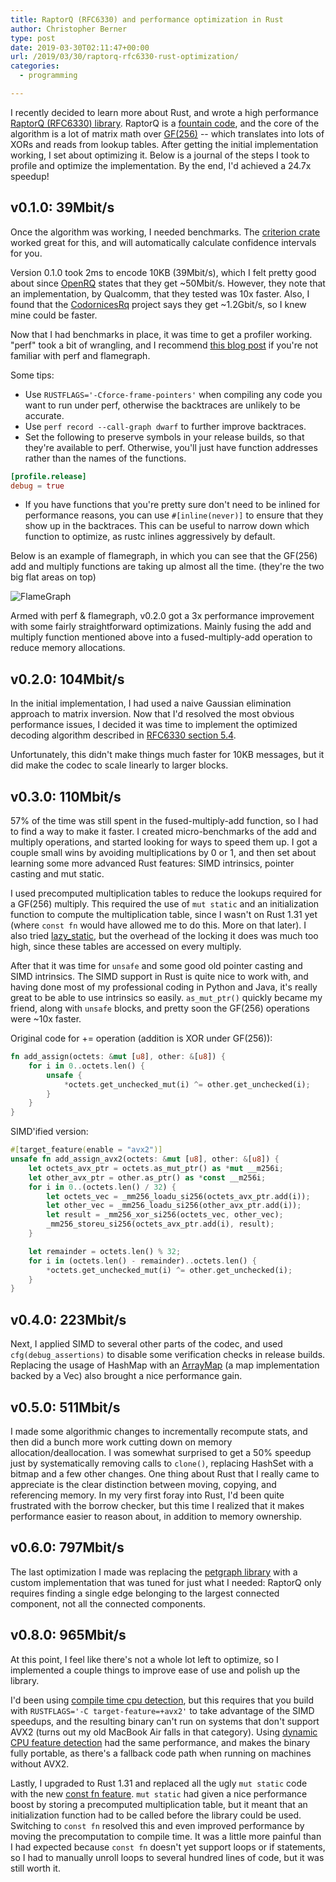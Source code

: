 ```yaml
---
title: RaptorQ (RFC6330) and performance optimization in Rust
author: Christopher Berner
type: post
date: 2019-03-30T02:11:47+00:00
url: /2019/03/30/raptorq-rfc6330-rust-optimization/
categories:
  - programming

---
```

I recently decided to learn more about Rust, and wrote a high performance [RaptorQ (RFC6330) library](https://github.com/cberner/raptorq). RaptorQ is a [fountain code](https://en.wikipedia.org/wiki/Fountain_code), and the core of the algorithm is a lot of matrix math over [GF(256)](https://en.wikipedia.org/wiki/Finite_field_arithmetic) -- which translates into lots of XORs and reads from lookup tables. After getting the initial implementation working, I set about optimizing it. Below is a journal of the steps I took to profile and optimize the implementation. By the end, I'd achieved a 24.7x speedup!

## v0.1.0: 39Mbit/s

Once the algorithm was working, I needed benchmarks. The [criterion crate](https://crates.io/crates/criterion) worked great for this, and will automatically calculate confidence intervals for you.

Version 0.1.0 took 2ms to encode 10KB (39Mbit/s), which I felt pretty good about since [OpenRQ](https://github.com/openrq-team/OpenRQ) states that they get ~50Mbit/s. However, they note that an implementation, by Qualcomm, that they tested was 10x faster. Also, I found that the [CodornicesRq](https://www.codornices.info/) project says they get ~1.2Gbit/s, so I knew mine could be faster.

Now that I had benchmarks in place, it was time to get a profiler working. "perf" took a bit of wrangling, and I recommend [this blog post](https://blog.anp.lol/rust/2016/07/24/profiling-rust-perf-flamegraph/) if you're not familiar with perf and flamegraph.

Some tips:

* Use `RUSTFLAGS='-Cforce-frame-pointers'` when compiling any code you want to run under perf, otherwise the backtraces are unlikely to be accurate.
* Use `perf record --call-graph dwarf` to further improve backtraces.
* Set the following to preserve symbols in your release builds, so that they're available to perf. Otherwise, you'll just have function addresses rather than the names of the functions.

```toml
[profile.release]
debug = true
```

* If you have functions that you're pretty sure don't need to be inlined for performance reasons, you can use `#[inline(never)]` to ensure that they show up in the backtraces. This can be useful to narrow down which function to optimize, as rustc inlines aggressively by default.

Below is an example of flamegraph, in which you can see that the GF(256) add and multiply functions are taking up almost all the time. (they're the two big flat areas on top)

![FlameGraph](/images/flamegraph.png)

Armed with perf & flamegraph, v0.2.0 got a 3x performance improvement with some fairly straightforward optimizations. Mainly fusing the add and multiply function mentioned above into a fused-multiply-add operation to reduce memory allocations.

## v0.2.0: 104Mbit/s

In the initial implementation, I had used a naive Gaussian elimination approach to matrix inversion. Now that I'd resolved the most obvious performance issues, I decided it was time to implement the optimized decoding algorithm described in [RFC6330 section 5.4](https://tools.ietf.org/html/rfc6330#section-5.4).

Unfortunately, this didn't make things much faster for 10KB messages, but it did make the codec to scale linearly to larger blocks.

## v0.3.0: 110Mbit/s

57% of the time was still spent in the fused-multiply-add function, so I had to find a way to make it faster. I created micro-benchmarks of the add and multiply operations, and started looking for ways to speed them up.  I got a couple small wins by avoiding multiplications by 0 or 1, and then set about learning some more advanced Rust features: SIMD intrinsics, pointer casting and mut static.

I used precomputed multiplication tables to reduce the lookups required for a GF(256) multiply. This required the use of `mut static` and an initialization function to compute the multiplication table, since I wasn't on Rust 1.31 yet (where `const fn` would have allowed me to do this. More on that later). I also tried [lazy_static](https://crates.io/crates/lazy_static), but the overhead of the locking it does was much too high, since these tables are accessed on every multiply.

After that it was time for `unsafe` and some good old pointer casting and SIMD intrinsics. The SIMD support in Rust is quite nice to work with, and having done most of my professional coding in Python and Java, it's really great to be able to use intrinsics so easily. `as_mut_ptr()` quickly became my friend, along with `unsafe` blocks, and pretty soon the GF(256) operations were ~10x faster.

Original code for += operation (addition is XOR under GF(256)):

```rust
fn add_assign(octets: &mut [u8], other: &[u8]) {
    for i in 0..octets.len() {
        unsafe {
            *octets.get_unchecked_mut(i) ^= other.get_unchecked(i);
        }
    }
}
```

SIMD'ified version:

```rust
#[target_feature(enable = "avx2")]
unsafe fn add_assign_avx2(octets: &mut [u8], other: &[u8]) {
    let octets_avx_ptr = octets.as_mut_ptr() as *mut __m256i;
    let other_avx_ptr = other.as_ptr() as *const __m256i;
    for i in 0..(octets.len() / 32) {
        let octets_vec = _mm256_loadu_si256(octets_avx_ptr.add(i));
        let other_vec = _mm256_loadu_si256(other_avx_ptr.add(i));
        let result = _mm256_xor_si256(octets_vec, other_vec);
        _mm256_storeu_si256(octets_avx_ptr.add(i), result);
    }

    let remainder = octets.len() % 32;
    for i in (octets.len() - remainder)..octets.len() {
        *octets.get_unchecked_mut(i) ^= other.get_unchecked(i);
    }
}
```

## v0.4.0: 223Mbit/s

Next, I applied SIMD to several other parts of the codec, and used `cfg(debug_assertions)` to disable some verification checks in release builds. Replacing the usage of HashMap with an [ArrayMap](https://github.com/cberner/raptorq/blob/v0.9.0/src/arraymap.rs#L7) (a map implementation backed by a Vec) also brought a nice performance gain.

## v0.5.0: 511Mbit/s

I made some algorithmic changes to incrementally recompute stats, and then did a bunch more work cutting down on memory allocation/deallocation. I was somewhat surprised to get a 50% speedup just by systematically removing calls to `clone()`, replacing HashSet with a bitmap and a few other changes. One thing about Rust that I really came to appreciate is the clear distinction between moving, copying, and referencing memory. In my very first foray into Rust, I'd been quite frustrated with the borrow checker, but this time I realized that it makes performance easier to reason about, in addition to memory ownership.

## v0.6.0: 797Mbit/s

The last optimization I made was replacing the [petgraph library](https://crates.io/crates/petgraph) with a custom implementation that was tuned for just what I needed: RaptorQ only requires finding a single edge belonging to the largest connected component, not all the connected components.

## v0.8.0: 965Mbit/s

At this point, I feel like there's not a whole lot left to optimize, so I implemented a couple things to improve ease of use and polish up the library.

I'd been using [compile time cpu detection](https://doc.rust-lang.org/std/arch/#static-cpu-feature-detection), but this requires that you build with `RUSTFLAGS='-C target-feature=+avx2'` to take advantage of the SIMD speedups, and the resulting binary can't run on systems that don't support AVX2 (turns out my old MacBook Air falls in that category). Using [dynamic CPU feature detection](https://doc.rust-lang.org/std/arch/#dynamic-cpu-feature-detection) had the same performance, and makes the binary fully portable, as there's a fallback code path when running on machines without AVX2.

Lastly, I upgraded to Rust 1.31 and replaced all the ugly `mut static` code with the new [const fn feature](https://blog.rust-lang.org/2018/12/06/Rust-1.31-and-rust-2018.html#const-fn). `mut static` had given a nice performance boost by storing a precomputed multiplication table, but it meant that an initialization function had to be called before the library could be used. Switching to `const fn` resolved this and even improved performance by moving the precomputation to compile time. It was a little more painful than I had expected because `const fn` doesn't yet support loops or if statements, so I had to manually unroll loops to several hundred lines of code, but it was still worth it.
